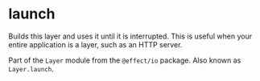 # launch

Builds this layer and uses it until it is interrupted. This is useful when
your entire application is a layer, such as an HTTP server.

Part of the `Layer` module from the `@effect/io` package. Also known as `Layer.launch`.
